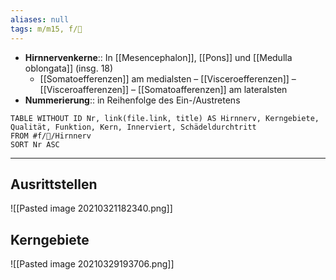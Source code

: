 ```yaml
---
aliases: null
tags: m/m15, f/🧠
---
```

- **Hirnnervenkerne**:: In [[Mesencephalon]], [[Pons]] und [[Medulla oblongata]] (insg. 18)
	- [[Somatoefferenzen]] am medialsten – [[Visceroefferenzen]] – [[Visceroafferenzen]] – [[Somatoafferenzen]] am lateralsten
- **Nummerierung**:: in Reihenfolge des Ein-/Austretens
```dataview
TABLE WITHOUT ID Nr, link(file.link, title) AS Hirnnerv, Kerngebiete, Qualität, Funktion, Kern, Innerviert, Schädeldurchtritt
FROM #f/🧠/Hirnnerv 
SORT Nr ASC
```
---
## Ausrittstellen
![[Pasted image 20210321182340.png]]

## Kerngebiete
![[Pasted image 20210329193706.png]]